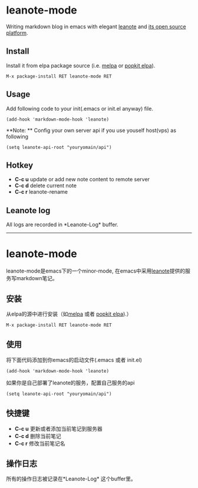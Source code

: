 # leanote-mode
Writing markdown blog in emacs with elegant [leanote](https://leanote.com/[leanote])
and [its open source platform](http://leanote.org/).

## Install
Install it from elpa package source (i.e. [melpa](https://melpa.org/) or [popkit elpa](https://elpa.popkit.org/)).  
```elisp
M-x package-install RET leanote-mode RET
```

## Usage
Add following code to your init(.emacs or init.el anyway) file.
```elisp
(add-hook 'markdown-mode-hook 'leanote)
```
**Note: ** Config your own server api if you use youself host(vps) as following  
```elisp
(setq leanote-api-root "youryomain/api")
```

## Hotkey
* **C-c u** update or add new note content to remote server
* **C-c d** delete current note
* **C-c r** leanote-rename

## Leanote log
All logs are recorded in \*Leanote-Log* buffer.

-----------------------------------------------------------------------

# leanote-mode
leanote-mode是emacs下的一个minor-mode,
在emacs中采用[leanote](https://leanote.com/)提供的服务写markdown笔记。

## 安装
从elpa的源中进行安装（如[melpa](https://melpa.org/) 或者 [popkit elpa](https://elpa.popkit.org/)).）  
```elisp
M-x package-install RET leanote-mode RET
```

## 使用
将下面代码添加到你emacs的启动文件(.emacs 或者 init.el)
```elisp
(add-hook 'markdown-mode-hook 'leanote)
```
如果你是自己部署了leanote的服务，配置自己服务的api
```elisp
(setq leanote-api-root "youryomain/api")
```

## 快捷键
* **C-c u** 更新或者添加当前笔记到服务器
* **C-c d** 删除当前笔记
* **C-c r** 修改当前笔记名

## 操作日志
所有的操作日志被记录在\*Leanote-Log* 这个buffer里。
